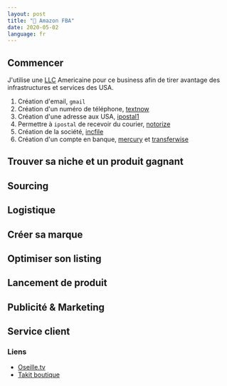 ```yaml
---
layout: post
title: "🛒 Amazon FBA"
date: 2020-05-02
language: fr
---
```


## Commencer

J'utilise une [LLC](https://www.irs.gov/businesses/small-businesses-self-employed/limited-liability-company-llc) Americaine pour ce business afin de tirer avantage des infrastructures et services des USA.

1. Création d'email, `gmail`
2. Création d'un numéro de téléphone, [textnow](https://www.textnow.com)
3. Création d'une adresse aux USA, [ipostal1](https://ipostal1.com/)
4. Permettre à `ipostal` de recevoir du courier, [notorize](https://www.notarize.com/)
5. Création de la société, [incfile](https://www.incfile.com)
6. Création d'un compte en banque, [mercury](https://mercury.com/) et [transferwise](https://transferwise.com/)

## Trouver sa niche et un produit gagnant

## Sourcing

## Logistique

## Créer sa marque

## Optimiser son listing

## Lancement de produit

## Publicité & Marketing

## Service client

### Liens

- [Oseille.tv](https://oseilletv.teachable.com/courses)
- [Takit boutique](https://www.amazon.fr/stores/Takit/page/32B2259F-A5C6-4678-891D-31B571C2D069)
